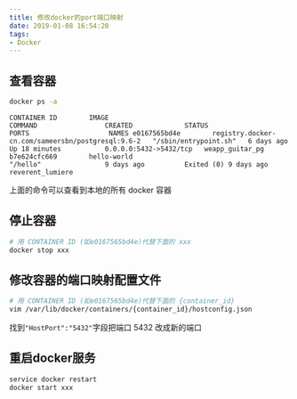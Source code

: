 ```yaml
---
title: 修改docker的port端口映射
date: 2019-01-08 16:54:20
tags:
- Docker
---
```


## 查看容器

```bash
docker ps -a
```

`CONTAINER ID        IMAGE                                               COMMAND                 CREATED             STATUS                  PORTS                    NAMES
e0167565bd4e        registry.docker-cn.com/sameersbn/postgresql:9.6-2   "/sbin/entrypoint.sh"   6 days ago          Up 18 minutes           0.0.0.0:5432->5432/tcp   weapp_guitar_pg
b7e624cfc669        hello-world                                         "/hello"                9 days ago          Exited (0) 9 days ago                            reverent_lumiere`

上面的命令可以查看到本地的所有 docker 容器

## 停止容器

```bash
# 用 CONTAINER ID (如e0167565bd4e)代替下面的 xxx
docker stop xxx
```

## 修改容器的端口映射配置文件

```bash
# 用 CONTAINER ID (如e0167565bd4e)代替下面的 {container_id}
vim /var/lib/docker/containers/{container_id}/hostconfig.json
```

找到`"HostPort":"5432"`字段把端口 5432 改成新的端口

## 重启docker服务

```bash
service docker restart
docker start xxx
```
